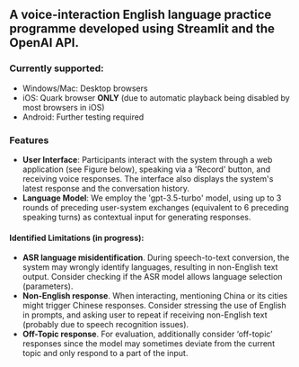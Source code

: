## A voice-interaction English language practice programme developed using Streamlit and the OpenAI API. 

### Currently supported:
- Windows/Mac: Desktop browsers
- iOS: Quark browser **ONLY** (due to automatic playback being disabled by most browsers in iOS)
- Android: Further testing required

### Features
- **User Interface**: Participants interact with the system through a web application (see Figure below), speaking via a 'Record' button, and receiving voice responses. The interface also displays the system's latest response and the conversation history.
- **Language Model**: We employ the 'gpt-3.5-turbo' model, using up to 3 rounds of preceding user-system exchanges (equivalent to 6 preceding speaking turns) as contextual input for generating responses.

#### Identified Limitations (in progress):
- **ASR language misidentification**. During speech-to-text conversion, the system may wrongly identify languages, resulting in non-English text output. Consider checking if the ASR model allows language selection (parameters).
- **Non-English response**. When interacting, mentioning China or its cities might trigger Chinese responses. Consider stressing the use of English in prompts, and asking user to repeat if receiving non-English text (probably due to speech recognition issues).
- **Off-Topic response**. For evaluation, additionally consider ‘off-topic’ responses since the model may sometimes deviate from the current topic and only respond to a part of the input.
